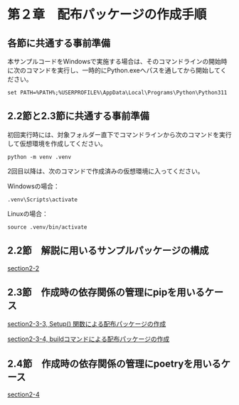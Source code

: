 # 第２章　配布パッケージの作成手順


## 各節に共通する事前準備

本サンプルコードをWindowsで実施する場合は、そのコマンドラインの開始時に次のコマンドを実行し、一時的にPython.exeへパスを通してから開始してください。

```
set PATH=%PATH%;%USERPROFILE%\AppData\Local\Programs\Python\Python311
```



## 2.2節と2.3節に共通する事前準備

初回実行時には、対象フォルダー直下でコマンドラインから次のコマンドを実行して仮想環境を作成してください。

```
python -m venv .venv 
```

2回目以降は、次のコマンドで作成済みの仮想環境に入ってください。


Windowsの場合：
```
.venv\Scripts\activate
```

Linuxの場合：
```
source .venv/bin/activate
```



## 2.2節　解説に用いるサンプルパッケージの構成

[section2-2](./section2-2)



## 2.3節　作成時の依存関係の管理にpipを用いるケース

[section2-3-3, Setup() 関数による配布パッケージの作成](./section2-3-3)

[section2-3-4, buildコマンドによる配布パッケージの作成](./section2-3-4)



## 2.4節　作成時の依存関係の管理にpoetryを用いるケース

[section2-4](./section2-4)



